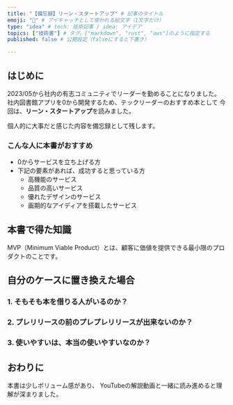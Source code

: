 ```yaml
---
title: "【備忘録】リーン・スタートアップ" # 記事のタイトル
emoji: "🥝" # アイキャッチとして使われる絵文字（1文字だけ）
type: "idea" # tech: 技術記事 / idea: アイデア
topics: ["技術書"] # タグ。["markdown", "rust", "aws"]のように指定する
published: false # 公開設定（falseにすると下書き）

---
```

## はじめに
2023/05から社内の有志コミュニティでリーダーを勤めることになりました。
社内図書館アプリを0から開発するため、テックリーダーのおすすめ本として
今回は、**リーン・スタートアップ**を読みました。

個人的に大事だと感じた内容を備忘録として残します。

### こんな人に本書がおすすめ
- 0からサービスを立ち上げる方
- 下記の要素があれば、成功すると思っている方
    - 高機能のサービス
    - 品質の高いサービス
    - 優れたデザインのサービス
    - 画期的なアイディアを搭載したサービス

## 本書で得た知識
MVP（Minimum Viable Product）とは、顧客に価値を提供できる最小限のプロダクトのことです。


## 自分のケースに置き換えた場合
### 1. そもそも本を借りる人がいるのか？
### 2. プレリリースの前のプレプレリリースが出来ないのか？
### 3. 使いやすいは、本当の使いやすいなのか？


## おわりに
本書は少しボリューム感があり、
YouTubeの解説動画と一緒に読み進めると理解が深まりました。

